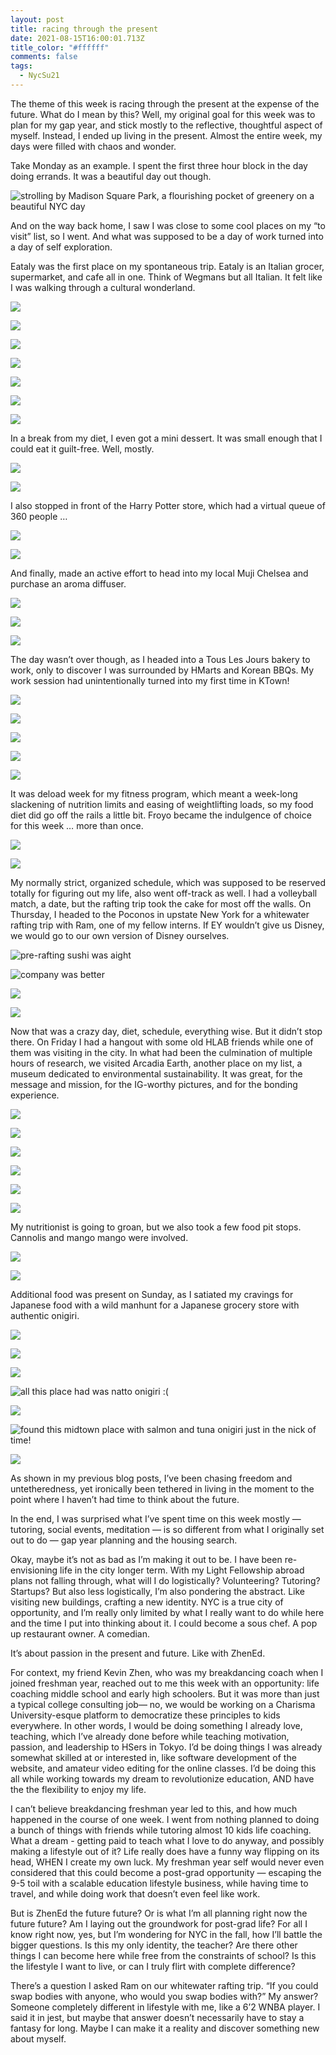 ```yaml
---
layout: post
title: racing through the present
date: 2021-08-15T16:00:01.713Z
title_color: "#ffffff"
comments: false
tags:
  - NycSu21
---
```

The theme of this week is racing through the present at the expense of the future. What do I mean by this? Well, my original goal for this week was to plan for my gap year, and stick mostly to the reflective, thoughtful aspect of myself. Instead, I ended up living in the present. Almost the entire week, my days were filled with chaos and wonder.

Take Monday as an example. I spent the first three hour block in the day doing errands. It was a beautiful day out though.

![strolling by Madison Square Park, a flourishing pocket of greenery on a beautiful NYC day](../uploads/080921_madison_square_park.jpeg "strolling by Madison Square Park, a flourishing pocket of greenery on a beautiful NYC day")

And on the way back home, I saw I was close to some cool places on my “to visit” list, so I went. And what was supposed to be a day of work turned into a day of self exploration. 

Eataly was the first place on my spontaneous trip. Eataly is an Italian grocer, supermarket, and cafe all in one. Think of Wegmans but all Italian. It felt like I was walking through a cultural wonderland.

![](../uploads/080921_eataly_posters.jpeg)

![](../uploads/080921_eataly_packaged_food.jpeg)

![](../uploads/080921_eataly_pasta.jpeg)

![](../uploads/080921_eataly_pantry.jpeg)

![](../uploads/080921_eataly_meats.jpeg)

![](../uploads/080921_eataly_desserts_part_1.jpeg)

![](../uploads/080921_eataly_desserts_part_2.jpeg)

In a break from my diet, I even got a mini dessert. It was small enough that I could eat it guilt-free. Well, mostly.

![](../uploads/080921_eataly_chocolate_dessert_description.jpeg)

![](../uploads/080921_eataly_chocolate_dessert.jpeg)

I also stopped in front of the Harry Potter store, which had a virtual queue of 360 people …

![](../uploads/080921_harry_potter_store.jpeg)

![](../uploads/080921_harry_potter_store_closeup.jpeg)

And finally, made an active effort to head into my local Muji Chelsea and purchase an aroma diffuser.

![](../uploads/080921_muji_outside.jpeg)

![](../uploads/080921_muji_aroma_diffuser.jpeg)

![](../uploads/080921_muji_diffuser_in_action.jpeg)

The day wasn’t over though, as I headed into a Tous Les Jours bakery to work, only to discover I was surrounded by HMarts and Korean BBQs. My work session had unintentionally turned into my first time in KTown!

![](../uploads/080921_ktown.jpeg)

![](../uploads/080921_tous_les_jours_dessert_part_1.jpeg)

![](../uploads/080921_tous_les_jours_desserts_part_two.jpeg)

![](../uploads/080921_tous_les_jours_sesame_donut.jpeg)

![](../uploads/080921_tous_les_jours_blogging.jpeg)

It was deload week for my fitness program, which meant a week-long slackening of nutrition limits and easing of weightlifting loads, so my food diet did go off the rails a little bit. Froyo became the indulgence of choice for this week … more than once.

![](../uploads/081021_16_handles_froyo.jpeg)

![](../uploads/081121_pinkberry_froyo.jpeg)

My normally strict, organized schedule, which was supposed to be reserved totally for figuring out my life, also went off-track as well. I had a volleyball match, a date, but the rafting trip took the cake for most off the walls. On Thursday, I headed to the Poconos in upstate New York for a whitewater rafting trip with Ram, one of my fellow interns. If EY wouldn’t give us Disney, we would go to our own version of Disney ourselves. 

![pre-rafting sushi was aight](../uploads/081221_rafting_sushi.jpeg "pre-rafting sushi was aight")

![company was better](../uploads/081221_ram_meal.jpeg)

![](../uploads/081221_rafting_ram_jeff.jpeg)

![](../uploads/081221_rafting_mamouns.jpeg)

Now that was a crazy day, diet, schedule, everything wise. But it didn’t stop there. On Friday I had a hangout with some old HLAB friends while one of them was visiting in the city. In what had been the culmination of multiple hours of research, we visited Arcadia Earth, another place on my list, a museum dedicated to environmental sustainability. It was great, for the message and mission, for the IG-worthy pictures, and for the bonding experience.

![](../uploads/081321_hlab_reunion_water.jpeg)

![](../uploads/081321_hlab_reunion_chairs.jpeg)

![](../uploads/081321_hlab_reunion_vr.jpeg)

![](../uploads/081321_hlab_reunion_trash.jpeg)

![](../uploads/081321_hlab_reunion_nature.jpeg)

![](../uploads/081321_hlab_reunion_jeff_waste_no_food.jpeg)

My nutritionist is going to groan, but we also took a few food pit stops. Cannolis and mango mango were involved.

![](../uploads/081321_hlab_reunion_cannoli.jpeg)

![](../uploads/081321_hlab_reunion_mango_mango.jpeg)

Additional food was present on Sunday, as I satiated my cravings for Japanese food with a wild manhunt for a Japanese grocery store with authentic onigiri. 

![](../uploads/081521_park_ave.jpeg)

![](../uploads/081521_katagiri_grocery.jpeg)

![](../uploads/081521_katagiri_grocery_shelves.jpeg)

![all this place had was natto onigiri :(](../uploads/081521_katagiri_grocery_onigiri.jpeg "all this place had was natto onigiri :(")

![](../uploads/081521_sunrise_mart.jpeg)

![found this midtown place with salmon and tuna onigiri just in the nick of time!](../uploads/081521_onigiri_shelves.jpeg "found this midtown place with salmon and tuna onigiri just in the nick of time!")

![](../uploads/081521_onigiri_at_home.jpeg)

As shown in my previous blog posts, I’ve been chasing freedom and untetheredness, yet ironically been tethered in living in the moment to the point where I haven’t had time to think about the future. 

In the end, I was surprised what I’ve spent time on this week mostly — tutoring, social events, meditation — is so different from what I originally set out to do — gap year planning and the housing search.

Okay, maybe it’s not as bad as I’m making it out to be. I have been re-envisioning life in the city longer term. With my Light Fellowship abroad plans not falling through, what will I do logistically? Volunteering? Tutoring? Startups? But also less logistically, I’m also pondering the abstract. Like visiting new buildings, crafting a new identity. NYC is a true city of opportunity, and I’m really only limited by what I really want to do while here and the time I put into thinking about it. I could become a sous chef. A pop up restaurant owner. A comedian.

It’s about passion in the present and future. Like with ZhenEd. 

For context, my friend Kevin Zhen, who was my breakdancing coach when I joined freshman year, reached out to me this week with an opportunity: life coaching middle school and early high schoolers. But it was more than just a typical college consulting job— no, we would be working on a Charisma University-esque platform to democratize these principles to kids everywhere. In other words, I would be doing something I already love, teaching, which I’ve already done before while teaching motivation, passion, and leadership to HSers in Tokyo. I’d be doing things I was already somewhat skilled at or interested in, like software development of the website, and amateur video editing for the online classes. I’d be doing this all while working towards my dream to revolutionize education, AND have the the flexibility to enjoy my life. 

I can’t believe breakdancing freshman year led to this, and how much happened in the course of one week. I went from nothing planned to doing a bunch of things with friends while tutoring almost 10 kids life coaching. What a dream - getting paid to teach what I love to do anyway, and possibly making a lifestyle out of it? Life really does have a funny way flipping on its head, WHEN I create my own luck. My freshman year self would never even considered that this could become a post-grad opportunity — escaping the 9-5 toil with a scalable education lifestyle business, while having time to travel, and while doing work that doesn’t even feel like work. 

But is ZhenEd the future future? Or is what I’m all planning right now the future future? Am I laying out the groundwork for post-grad life? For all I know right now, yes, but I’m wondering for NYC in the fall, how I’ll battle the bigger questions. Is this my only identity, the teacher? Are there other things I can become here while free from the constraints of school? Is this the lifestyle I want to live, or can I truly flirt with complete difference? 

There’s a question I asked Ram on our whitewater rafting trip. “If you could swap bodies with anyone, who would you swap bodies with?” My answer? Someone completely different in lifestyle with me, like a 6’2 WNBA player. I said it in jest, but maybe that answer doesn’t necessarily have to stay a fantasy for long. Maybe I can make it a reality and discover something new about myself.